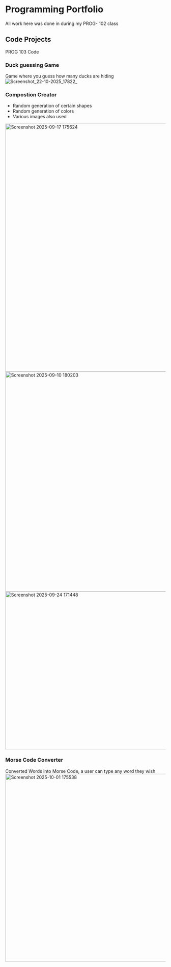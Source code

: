# Programming Portfolio
All work here was done in during my PROG- 102 class 

## Code Projects
PROG 103 Code

### Duck guessing Game
Game where you guess how many ducks are hiding
![Screenshot_22-10-2025_17822_](https://github.com/user-attachments/assets/9451a3cb-cf01-4062-b178-6fae80641876)

### Compostion Creator
- Random generation of certain shapes
- Random generation of colors
- Various images also used
<img width="1013" height="779" alt="Screenshot 2025-09-17 175624" src="https://github.com/user-attachments/assets/b910ddb3-4a3d-413f-b614-da8335395dbb" />
<img width="896" height="690" alt="Screenshot 2025-09-10 180203" src="https://github.com/user-attachments/assets/2f1b7fe7-fa1d-4a04-adcd-e0c8da3081d3" />
<img width="597" height="496" alt="Screenshot 2025-09-24 171448" src="https://github.com/user-attachments/assets/12a370f3-6052-4e6f-b243-07d180d2f24f" />

### Morse Code Converter
Converted Words into Morse Code, a user can type any word they wish 
<img width="934" height="590" alt="Screenshot 2025-10-01 175538" src="https://github.com/user-attachments/assets/65108b8d-94f4-40c5-9079-dab86f104d7a" />

